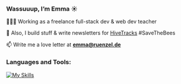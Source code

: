 <h3>Wassuuup, I’m Emma ☀️</h3>

👩🏼‍💻 Working as a freelance full-stack dev & web dev teacher 

🐝 Also, I build stuff & write newsletters for [HiveTracks](www.hivetracks.com) #SaveTheBees

📫 Write me a love letter at **emma@ruenzel.de**

<h3 align="left">Languages and Tools:</h3>

[![My Skills](https://skillicons.dev/icons?i=ruby,rails,js,html,css,postgres&perline=3)](https://skillicons.dev)
